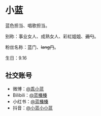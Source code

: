 # 小蓝

蓝色担当、唱歌担当。

别称：事业女人、成熟女人、彩虹姐姐、~~漏勺~~。

粉丝名称：蓝门、~~lang门~~。

生日：9.16

## 社交账号

- 微博：[@乖小蓝](https://weibo.com/u/5269335689)
- Bilibili：[@蓝榛榛](https://space.bilibili.com/5999130)
- 小红书：[@蓝榛榛](https://www.xiaohongshu.com/user/profile/5c8383710000000012016e45)
- 抖音：[@小蓝小小蓝](https://www.douyin.com/user/MS4wLjABAAAA6-qJnU8aVPJ4chZQFIyuVHSB3_K3w1rH_L_IuLjaswk)